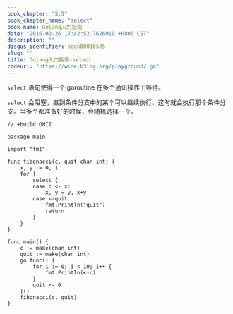 ```yaml
---
book_chapter: "5.5"
book_chapter_name: "select"
book_name: Golang入门指南
date: "2016-02-26 17:42:52.7626919 +0800 CST"
description: ""
disqus_identifier: book00010505
slug: ""
title: Golang入门指南-select
codeurl: "https://wide.b3log.org/playground/.go"
---
```





`select` 语句使得一个 goroutine 在多个通讯操作上等待。

`select` 会阻塞，直到条件分支中的某个可以继续执行，这时就会执行那个条件分支。当多个都准备好的时候，会随机选择一个。

```
// +build OMIT

package main

import "fmt"

func fibonacci(c, quit chan int) {
	x, y := 0, 1
	for {
		select {
		case c <- x:
			x, y = y, x+y
		case <-quit:
			fmt.Println("quit")
			return
		}
	}
}

func main() {
	c := make(chan int)
	quit := make(chan int)
	go func() {
		for i := 0; i < 10; i++ {
			fmt.Println(<-c)
		}
		quit <- 0
	}()
	fibonacci(c, quit)
}

```

